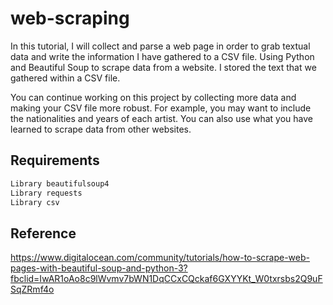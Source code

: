 # web-scraping
In this tutorial, I will collect and parse a web page in order to grab textual data and write the information I have gathered to a CSV file. Using Python and Beautiful Soup to scrape data from a website. I stored the text that we gathered within a CSV file.

You can continue working on this project by collecting more data and making your CSV file more robust. For example, you may want to include the nationalities and years of each artist. You can also use what you have learned to scrape data from other websites.

## Requirements

```bash
Library beautifulsoup4
Library requests
Library csv
```

## Reference

https://www.digitalocean.com/community/tutorials/how-to-scrape-web-pages-with-beautiful-soup-and-python-3?fbclid=IwAR1oAo8c9lWvmv7bWN1DqCCxCQckaf6GXYYKt_W0txrsbs2Q9uFSqZRmf4o
